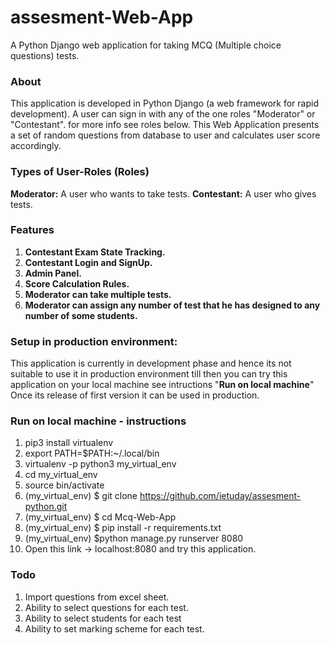 # assesment-Web-App
A Python Django web application for taking MCQ (Multiple choice questions) tests.

### About
This application is developed in Python Django (a web framework for rapid development).
A user can sign in with any of the one roles "Moderator" or "Contestant". for more info see roles below.
This Web Application presents a set of random questions from database to user and calculates user score accordingly.

### Types of User-Roles (Roles)
 **Moderator:** A user who wants to take tests.
 **Contestant:** A user who gives tests.

### Features
1. **Contestant Exam State Tracking.**
2. **Contestant Login and SignUp.**
3. **Admin Panel.**
4. **Score Calculation Rules.**
5. **Moderator can take multiple tests.**
6. **Moderator can assign any number of test that he has designed to any number of some students.**

### Setup in production environment:
This application is currently in development phase and hence its not suitable to use it in production environment till then you can try this application on your local machine see intructions "**Run on local machine**"
Once its release of first version it can be used in production.

### Run on local machine - instructions
1. pip3 install virtualenv
2. export PATH=$PATH:~/.local/bin
3. virtualenv -p python3 my_virtual_env
4. cd my_virtual_env
5. source bin/activate
6. (my_virtual_env) $ git clone https://github.com/ietuday/assesment-python.git
7. (my_virtual_env) $ cd Mcq-Web-App
8. (my_virtual_env) $ pip install -r requirements.txt
9. (my_virtual_env) $python manage.py runserver 8080
10. Open this link -> localhost:8080 and try this application.

### Todo
1. Import questions from excel sheet.
2. Ability to select questions for each test.
3. Ability to select students for each test
4. Ability to set marking scheme for each test.


